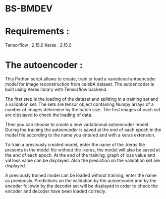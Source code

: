 # BS-BMDEV

# Requirements :
Tensorflow : 2.15.0
Keras : 2.15.0

# The autoencoder :

This Python script allows to create, train or load a variational antoencoder model for image reconstruction from celebA dataset. The autoencoder is built using Keras library with Tensorflow backend.

The first step is the loading of the dataset and splitting in a training set and a validation set. The sets are tensor object containing Numpy arrays of a number of images determine by the batch size. The first images of each set are dipslayed to check the loading of data.

Then you can choose to create a new variationnal autoencoder model. During the training the autoencoder is saved at the end of each epoch in the model file according to the name you entered and with a keras extension.

To train a previously created model, enter the name of the .keras file presents in the model file without the .keras, the model will also be saved at the end of each epoch.
At the end of the training, graph of loss value and val loss value can be displayed. Also the prediction on the validation set are displayed.

A previously trained model can be loaded without training, enter the name as previously. Predictions on the validation by the autoencoder and by the encoder followin by the decoder set will be displayed in order to check the encoder and decoder have been loaded correcly. 
